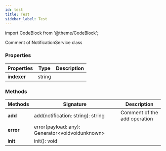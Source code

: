 ```yaml
---
id: test
title: Test
sidebar_label: Test
---
```


import CodeBlock from '@theme/CodeBlock';

Comment of NotificationService class

### Properties

| Properties | Type | Description |
| --------- | ---- | ----------- |
| **indexer** | string |  |


### Methods

| Methods | Signature | Description |
| --------- | ---- | ----------- |
| **add** | add(notification: string): string | Comment of the add operation |
| **error** | error(payload: any): Generator<voidvoidunknown\> |  |
| **init** | init(): void |  |


